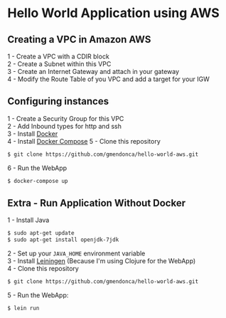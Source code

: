 # Hello World Application using AWS

## Creating a VPC in Amazon AWS

1 - Create a VPC with a CDIR block<br />
2 - Create a Subnet within this VPC<br />
3 - Create an Internet Gateway and attach in your gateway<br />
4 - Modify the Route Table of you VPC and add a target for your IGW<br />

## Configuring instances

1 - Create a Security Group for this VPC<br />
2 - Add Inbound types for http and ssh<br />
3 - Install [Docker](https://docs.docker.com/engine/installation/linux/ubuntulinux/)<br />
4 - Install [Docker Compose](https://docs.docker.com/compose/install/)
5 - Clone this repository
```bash
$ git clone https://github.com/gmendonca/hello-world-aws.git
```
6 - Run the WebApp
```bash
$ docker-compose up
```


## Extra - Run Application Without Docker

1 - Install Java
```bash
$ sudo apt-get update
$ sudo apt-get install openjdk-7jdk
```
2 - Set up your ```JAVA_HOME``` environment variable<br />
3 - Install [Leiningen](https://github.com/technomancy/leiningen) (Because I'm using Clojure for the WebApp)<br />
4 - Clone this repository
```bash
$ git clone https://github.com/gmendonca/hello-world-aws.git
```
5 - Run the WebApp:
```bash
$ lein run
```
